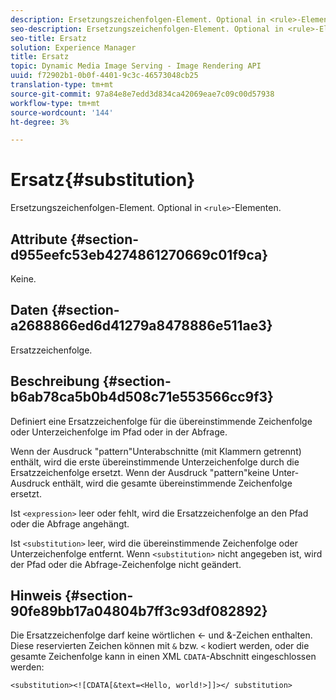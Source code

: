 ```yaml
---
description: Ersetzungszeichenfolgen-Element. Optional in <rule>-Elementen.
seo-description: Ersetzungszeichenfolgen-Element. Optional in <rule>-Elementen.
seo-title: Ersatz
solution: Experience Manager
title: Ersatz
topic: Dynamic Media Image Serving - Image Rendering API
uuid: f72902b1-0b0f-4401-9c3c-46573048cb25
translation-type: tm+mt
source-git-commit: 97a84e8e7edd3d834ca42069eae7c09c00d57938
workflow-type: tm+mt
source-wordcount: '144'
ht-degree: 3%

---
```



# Ersatz{#substitution}

Ersetzungszeichenfolgen-Element. Optional in `<rule>`-Elementen.

## Attribute {#section-d955eefc53eb4274861270669c01f9ca}

Keine.

## Daten {#section-a2688866ed6d41279a8478886e511ae3}

Ersatzzeichenfolge.

## Beschreibung {#section-b6ab78ca5b0b4d508c71e553566cc9f3}

Definiert eine Ersatzzeichenfolge für die übereinstimmende Zeichenfolge oder Unterzeichenfolge im Pfad oder in der Abfrage.

Wenn der Ausdruck &quot;pattern&quot;Unterabschnitte (mit Klammern getrennt) enthält, wird die erste übereinstimmende Unterzeichenfolge durch die Ersatzzeichenfolge ersetzt. Wenn der Ausdruck &quot;pattern&quot;keine Unter-Ausdruck enthält, wird die gesamte übereinstimmende Zeichenfolge ersetzt.

Ist `<expression>` leer oder fehlt, wird die Ersatzzeichenfolge an den Pfad oder die Abfrage angehängt.

Ist `<substitution>` leer, wird die übereinstimmende Zeichenfolge oder Unterzeichenfolge entfernt. Wenn `<substitution>` nicht angegeben ist, wird der Pfad oder die Abfrage-Zeichenfolge nicht geändert.

## Hinweis {#section-90fe89bb17a04804b7ff3c93df082892}

Die Ersatzzeichenfolge darf keine wörtlichen &lt;- und &amp;-Zeichen enthalten. Diese reservierten Zeichen können mit `&` bzw. `<` kodiert werden, oder die gesamte Zeichenfolge kann in einen XML `CDATA`-Abschnitt eingeschlossen werden:

`<substitution><![CDATA[&text=<Hello, world!>]]></ substitution>`
